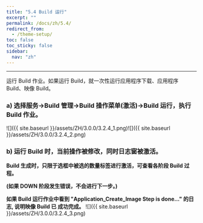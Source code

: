```yaml
---
title: "5.4 Build 运行"
excerpt: ""
permalink: /docs/zh/5.4/
redirect_from:
  - /theme-setup/
toc: false
toc_sticky: false
sidebar:
  nav: "zh"
---
```


---
运行 Build 作业。如果运行 Build，就一次性运行应用程序下载、应用程序 Build、映像 Build。

### a\) 选择服务→Build 管理→Build 操作菜单(激活)→Build 运行，执行 Build 作业。
![]({{ site.baseurl }}/assets/ZH/3.0.0/3.2.4_1.png)![]({{ site.baseurl }}/assets/ZH/3.0.0/3.2.4_2.png)

### b\) 运行 Build 时，当前操作被修改，同时日志窗被激活。

**Build 生成时，只限于选框中被选的数量标签进行激活，可查看各阶段 Build 过程。**

**\(如果 DOWN 阶段发生错误，不会进行下一步。\)**

**如果 Build 运行作业中看到 "Application_Create_Image Step is done..." 的日志, 说明映像 Build 已 成功完成。**
![]({{ site.baseurl }}/assets/ZH/3.0.0/3.2.4_3.png)
